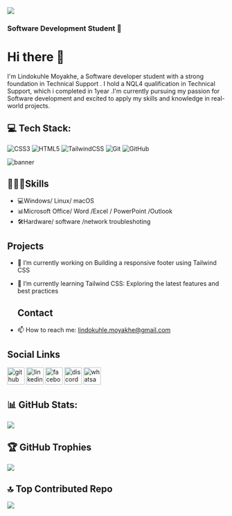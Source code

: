 <img src="https://capsule-render.vercel.app/api?type=wave&color=auto&height=300&section=header&text=Lindokuhle%20Moyakhe👩🏾‍💻&fontSize=70"/>


### Software Development Student  🚀
# Hi there 👋
I'm Lindokuhle Moyakhe, a Software developer student with a strong foundation in Technical Support . I hold a NQL4 qualification in Technical Support, which i completed in 1year .I'm 
 currently pursuing my passion for Software development and excited to apply my skills and knowledge in real-world projects.

## 💻 Tech Stack:
![CSS3](https://img.shields.io/badge/css3-%231572B6.svg?style=for-the-badge&logo=css3&logoColor=white) ![HTML5](https://img.shields.io/badge/html5-%23E34F26.svg?style=for-the-badge&logo=html5&logoColor=white) ![TailwindCSS](https://img.shields.io/badge/tailwindcss-%2338B2AC.svg?style=for-the-badge&logo=tailwind-css&logoColor=white) ![Git](https://img.shields.io/badge/git-%23F05033.svg?style=for-the-badge&logo=git&logoColor=white) ![GitHub](https://img.shields.io/badge/github-%23121011.svg?style=for-the-badge&logo=github&logoColor=white)

![banner](https://encrypted-tbn0.gstatic.com/images?q=tbn:ANd9GcQPjeKg6m_g2Ntpf4QgwAo0iyRMqI41H8g25A&s)


## 👩🏾‍🎓Skills
- 💻Windows/ Linux/ macOS
- 📊Microsoft Office/ Word /Excel / PowerPoint /Outlook 
- 🛠Hardware/  software /network troubleshoting

  
 ## Projects
- 🔭 I’m currently working on Building a responsive footer using Tailwind CSS 
- 🌱 I’m currently learning Tailwind CSS: Exploring the latest features and best practices

  ## Contact
- 📫 How to reach me: lindokuhle.moyakhe@gmail.com 

## Social Links
[<img src='https://cdn.jsdelivr.net/npm/simple-icons@3.0.1/icons/github.svg' alt='github' height='40'>](https://github.com/https://github.com/kuhle2018)  [<img src='https://cdn.jsdelivr.net/npm/simple-icons@3.0.1/icons/linkedin.svg' alt='linkedin' height='40'>](https://www.linkedin.com/in/https://www.linkedin.com/in/lindokuhle-moyakhe-60366125/)  [<img src='https://cdn.jsdelivr.net/npm/simple-icons@3.0.1/icons/facebook.svg' alt='facebook' height='40'>](https://www.facebook.com/https://www.facebook.com/lindokuhle.moyakhe)  [<img src='https://cdn.jsdelivr.net/npm/simple-icons@3.0.1/icons/discord.svg' alt='discord' height='40'>](https://discord.com/users/kuhle0268)  [<img src='https://cdn.jsdelivr.net/npm/simple-icons@3.0.1/icons/whatsapp.svg' alt='whatsapp' height='40'>](https://wa.me/+27822828139)  


## 📊 GitHub Stats:
![](https://github-readme-stats.vercel.app/api?username=Kuhle2018&theme=shadow_blue&hide_border=false&include_all_commits=true&count_private=true)<br/>

## 🏆 GitHub Trophies
![](https://github-profile-trophy.vercel.app/?username=Kuhle2018&theme=radical&no-frame=false&no-bg=false&margin-w=4)


## 🔝 Top Contributed Repo
![](https://github-contributor-stats.vercel.app/api?username=Kuhle2018&limit=5&theme=dark&combine_all_yearly_contributions=true)



